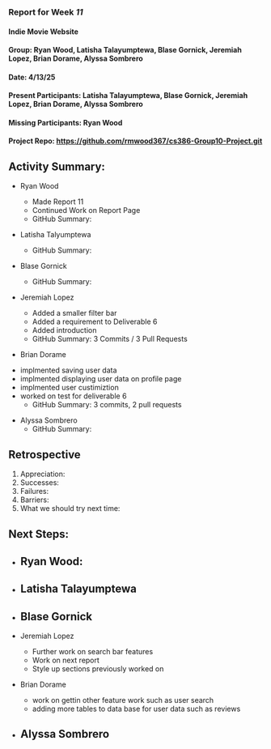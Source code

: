 ### Report for Week *11*

#### Indie Movie Website
#### Group: Ryan Wood, Latisha Talayumptewa, Blase Gornick, Jeremiah Lopez, Brian Dorame, Alyssa Sombrero
#### Date: 4/13/25
#### Present Participants: Latisha Talayumptewa, Blase Gornick, Jeremiah Lopez, Brian Dorame, Alyssa Sombrero
#### Missing Participants: Ryan Wood
#### Project Repo: https://github.com/rmwood367/cs386-Group10-Project.git

## Activity Summary:
* Ryan Wood
    - Made Report 11
    - Continued Work on Report Page
    - GitHub Summary:

* Latisha Talyumptewa
    - GitHub Summary:

* Blase Gornick
    - GitHub Summary:

* Jeremiah Lopez
    - Added a smaller filter bar
    - Added a requirement to Deliverable 6
    - Added introduction
    - GitHub Summary: 3 Commits / 3 Pull Requests

* Brian Dorame
- implmented saving user data
- implmented displaying user data on profile page
- implmented user custimiztion
- worked on test for deliverable 6
    - GitHub Summary: 3 commits, 2 pull requests

* Alyssa Sombrero
    - GitHub Summary:

## Retrospective
1. Appreciation:
2. Successes:
3. Failures: 
4. Barriers:
5. What we should try next time:

## Next Steps:
* Ryan Wood:
    -

* Latisha Talayumptewa
    -

* Blase Gornick
    -

* Jeremiah Lopez
    - Further work on search bar features
    - Work on next report
    - Style up sections previously worked on

* Brian Dorame
    - work on gettin other feature work such as user search
    - adding more tables to data base for user data such as reviews 

* Alyssa Sombrero
    -

